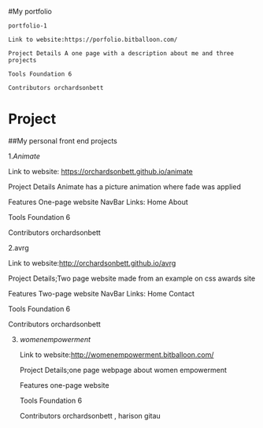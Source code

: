 #My portfolio

    portfolio-1

    Link to website:https://porfolio.bitballoon.com/

    Project Details A one page with a description about me and three projects

    Tools Foundation 6

    Contributors orchardsonbett

# Project

##My personal front end projects

  1.*Animate*

  Link to website: https://orchardsonbett.github.io/animate

  Project Details Animate has a picture animation where fade was applied

  Features One-page website NavBar Links:
   Home
   About 

  Tools Foundation 6

  Contributors orchardsonbett



 2.avrg

  Link to website:http://orchardsonbett.github.io/avrg

  Project Details;Two page website made from an example on css awards site

  Features Two-page website NavBar Links:
    Home
    Contact

  Tools Foundation 6

  Contributors orchardsonbett



3. *womenempowerment*

   Link to website:http://womenempowerment.bitballoon.com/

   Project Details;one page webpage about women empowerment

   Features one-page website

   Tools Foundation 6

   Contributors orchardsonbett , harison gitau



